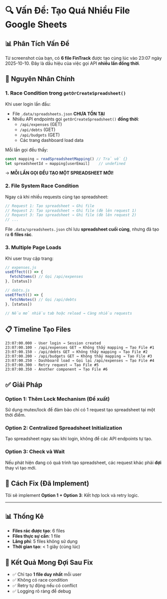 # 🔍 Vấn Đề: Tạo Quá Nhiều File Google Sheets

## 📊 Phân Tích Vấn Đề

Từ screenshot của bạn, có **6 file FinTrack** được tạo cùng lúc vào 23:07 ngày 2025-10-10. Đây là dấu hiệu của việc gọi API **nhiều lần đồng thời**.

## 🐛 Nguyên Nhân Chính

### 1. **Race Condition trong `getOrCreateSpreadsheet()`**

Khi user login lần đầu:
- File `.data/spreadsheets.json` **CHƯA TỒN TẠI**
- Nhiều API endpoints gọi `getOrCreateSpreadsheet()` **đồng thời**:
  - `/api/expenses` (GET)
  - `/api/debts` (GET) 
  - `/api/budgets` (GET)
  - Các trang dashboard load data

Mỗi lần gọi đều thấy:
```javascript
const mapping = readSpreadsheetMapping() // Trả về {}
let spreadsheetId = mapping[userEmail]    // undefined
```

→ **MỖI LẦN GỌI ĐỀU TẠO MỘT SPREADSHEET MỚI!**

### 2. **File System Race Condition**

Ngay cả khi nhiều requests cùng tạo spreadsheet:
```javascript
// Request 1: Tạo spreadsheet → Ghi file
// Request 2: Tạo spreadsheet → Ghi file (đè lên request 1)
// Request 3: Tạo spreadsheet → Ghi file (đè lên request 2)
// ...
```

File `.data/spreadsheets.json` chỉ lưu **spreadsheet cuối cùng**, nhưng đã tạo ra **6 files rác**.

### 3. **Multiple Page Loads**

Khi user truy cập trang:
```javascript
// expenses.js
useEffect(() => {
  fetchItems() // Gọi /api/expenses
}, [status])

// debts.js  
useEffect(() => {
  fetchNotes() // Gọi /api/debts
}, [status])

// Nếu mở nhiều tab hoặc reload → Càng nhiều requests
```

## 📋 Timeline Tạo Files

```
23:07:00.000 - User login → Session created
23:07:00.100 - /api/expenses GET → Không thấy mapping → Tạo File #1
23:07:00.150 - /api/debts GET → Không thấy mapping → Tạo File #2
23:07:00.200 - /api/budgets GET → Không thấy mapping → Tạo File #3
23:07:00.250 - Dashboard load → Gọi lại /api/expenses → Tạo File #4
23:07:00.300 - Retry request → Tạo File #5
23:07:00.350 - Another component → Tạo File #6
```

## ✅ Giải Pháp

### **Option 1: Thêm Lock Mechanism (Đề xuất)**

Sử dụng mutex/lock để đảm bảo chỉ có 1 request tạo spreadsheet tại một thời điểm.

### **Option 2: Centralized Spreadsheet Initialization**

Tạo spreadsheet ngay sau khi login, không để các API endpoints tự tạo.

### **Option 3: Check và Wait**

Nếu phát hiện đang có quá trình tạo spreadsheet, các request khác phải **đợi** thay vì tạo mới.

## 🔧 Cách Fix (Đã Implement)

Tôi sẽ implement **Option 1 + Option 3**: Kết hợp lock và retry logic.

---

## 📊 Thống Kê

- **Files rác được tạo**: 6 files
- **Files thực sự cần**: 1 file
- **Lãng phí**: 5 files không sử dụng
- **Thời gian tạo**: < 1 giây (cùng lúc)

## 🎯 Kết Quả Mong Đợi Sau Fix

- ✅ Chỉ tạo **1 file duy nhất** mỗi user
- ✅ Không có race condition
- ✅ Retry tự động nếu có conflict
- ✅ Logging rõ ràng để debug
